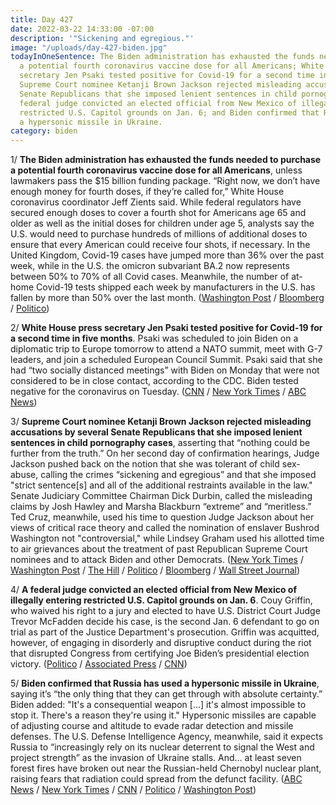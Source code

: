 ```yaml
---
title: Day 427
date: 2022-03-22 14:33:00 -07:00
description: '"Sickening and egregious."'
image: "/uploads/day-427-biden.jpg"
todayInOneSentence: The Biden administration has exhausted the funds needed to purchase
  a potential fourth coronavirus vaccine dose for all Americans; White House press
  secretary Jen Psaki tested positive for Covid-19 for a second time in five months;
  Supreme Court nominee Ketanji Brown Jackson rejected misleading accusations by several
  Senate Republicans that she imposed lenient sentences in child pornography cases;  a
  federal judge convicted an elected official from New Mexico of illegally entering
  restricted U.S. Capitol grounds on Jan. 6; and Biden confirmed that Russia has used
  a hypersonic missile in Ukraine.
category: biden
---
```


1/ **The Biden administration has exhausted the funds needed to purchase a potential fourth coronavirus vaccine dose for all Americans**, unless lawmakers pass the $15 billion funding package. “Right now, we don’t have enough money for fourth doses, if they’re called for,” White House coronavirus coordinator Jeff Zients said. While federal regulators have secured enough doses to cover a fourth shot for Americans age 65 and older as well as the initial doses for children under age 5, analysts say the U.S. would need to purchase hundreds of millions of additional doses to ensure that every American could receive four shots, if necessary. In the United Kingdom, Covid-19 cases have jumped more than 36% over the past week, while in the U.S. the omicron subvariant BA.2 now represents between 50% to 70% of all Covid cases. Meanwhile, the number of at-home Covid-19 tests shipped each week by manufacturers in the U.S. has fallen by more than 50% over the last month. ([Washington Post](https://www.washingtonpost.com/health/2022/03/22/funding-fourth-vaccine-doses/) / [Bloomberg](https://www.bloomberg.com/news/articles/2022-03-22/ba-2-variant-of-covid-is-gaining-ground-in-the-us-as-cdc-to-update-data?sref=MIBMEEoj) / [Politico](https://www.politico.com/news/2022/03/22/tests-short-supply-if-covid-surges-00019046))

2/ **White House press secretary Jen Psaki tested positive for Covid-19 for a second time in five months**. Psaki was scheduled to join Biden on a diplomatic trip to Europe tomorrow to attend a NATO summit, meet with G-7 leaders, and join a scheduled European Council Summit. Psaki said that she had “two socially distanced meetings” with Biden on Monday that were not considered to be in close contact, according to the CDC. Biden tested negative for the coronavirus on Tuesday. ([CNN](https://www.cnn.com/2022/03/22/politics/jen-psaki-covid-19/index.html) / [New York Times](https://www.nytimes.com/2022/03/22/us/politics/jen-psaki-covid.html) / [ABC News](https://abcnews.go.com/Politics/white-house-press-secretary-psaki-covid-biden-tests/story?id=83602499))

3/ **Supreme Court nominee Ketanji Brown Jackson rejected misleading accusations by several Senate Republicans that she imposed lenient sentences in child pornography cases**, asserting that “nothing could be further from the truth.” On her second day of confirmation hearings, Judge Jackson pushed back on the notion that she was tolerant of child sex-abuse, calling the crimes “sickening and egregious” and that she imposed "strict sentence\[s\] and all of the additional restraints available in the law." Senate Judiciary Committee Chairman Dick Durbin, called the misleading claims by Josh Hawley and Marsha Blackburn “extreme” and “meritless.” Ted Cruz, meanwhile, used his time to question Judge Jackson about her views of critical race theory and called the nomination of enslaver Bushrod Washington not "controversial," while Lindsey Graham used his allotted time to air grievances about the treatment of past Republican Supreme Court nominees and to attack Biden and other Democrats. ([New York Times](https://www.nytimes.com/2022/03/22/us/politics/ketanji-brown-jackson-child-sexual-abuse.html) / [Washington Post](https://www.washingtonpost.com/politics/2022/03/22/ketanji-brown-jackson-supreme-court-hearing-live-updates/) / [The Hill](https://thehill.com/homenews/senate/599123-republicans-to-roll-dice-by-grilling-jackson-over-child-pornography) / [Politico](https://www.politico.com/news/2022/03/22/democrats-ketanji-brown-jackson-confirmation-00019063) / [Bloomberg](https://www.bloomberg.com/news/articles/2022-03-22/graham-signals-that-he-won-t-back-jackson-for-supreme-court?sref=MIBMEEoj) / [Wall Street Journal](https://www.wsj.com/livecoverage/supreme-court-confirmation-hearings-ketanji-brown-jackson-2022-03-22))

4/ **A federal judge convicted an elected official from New Mexico of illegally entering restricted U.S. Capitol grounds on Jan. 6**. Couy Griffin, who waived his right to a jury and elected to have U.S. District Court Judge Trevor McFadden decide his case, is the second Jan. 6 defendant to go on trial as part of the Justice Department's prosecution. Griffin was acquitted, however, of engaging in disorderly and disruptive conduct during the riot that disrupted Congress from certifying Joe Biden’s presidential election victory. ([Politico](https://www.politico.com/news/2022/03/22/cowboys-for-trump-founder-convicted-jan-6-00019270) / [Associated Press](https://apnews.com/article/capitol-siege-biden-new-mexico-riots-presidential-elections-7cf8b8a96a39bde8f6966e47cc37ff46) / [CNN](https://www.cnn.com/2022/03/22/politics/couy-griffin-verdict-january-6-trial/index.html))

5/ **Biden confirmed that Russia has used a hypersonic missile in Ukraine**, saying it’s “the only thing that they can get through with absolute certainty.” Biden added: "It's a consequential weapon \[...\] it's almost impossible to stop it. There's a reason they're using it." Hypersonic missiles are capable of adjusting course and altitude to evade radar detection and missile defenses. The U.S. Defense Intelligence Agency, meanwhile, said it expects Russia to “increasingly rely on its nuclear deterrent to signal the West and project strength” as the invasion of Ukraine stalls. And... at least seven forest fires have broken out near the Russian-held Chernobyl nuclear plant, raising fears that radiation could spread from the defunct facility. ([ABC News](https://abcnews.go.com/Politics/pentagon-demurs-biden-confirms-russia-fired-hypersonic-missile/story?id=83587994) / [New York Times](https://www.nytimes.com/2022/03/21/science/russia-nuclear-ukraine.html) / [CNN](https://www.cnn.com/2022/03/22/europe/biden-russia-hypersonic-missiles-explainer-intl-hnk/index.html) / [Politico](https://www.politico.com/news/2022/03/21/dod-official-russia-hypersonic-missile-00018872) / [Washington Post](https://www.washingtonpost.com/world/2022/03/22/chernobyl-forest-fire-radiation-ukraine-russia/))